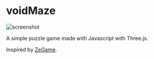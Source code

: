 # voidMaze

![screenshot](https://raw.githubusercontent.com/thdoteo/voidMaze/master/screenshot.png)

A simple puzzle game made with Javascript with Three.js.  

Inspired by [ZeGame](http://zegame.jespertheend.com/).